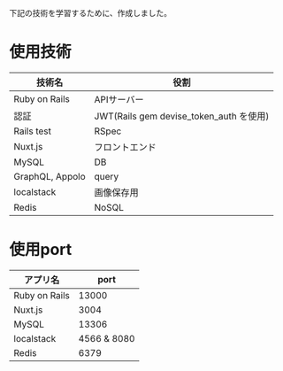 下記の技術を学習するために、作成しました。

# 使用技術
| 技術名 | 役割 |
| ---- | ---- |
| Ruby on Rails | APIサーバー |
| 認証 | JWT(Rails gem devise_token_auth を使用) |
| Rails test | RSpec |
| Nuxt.js | フロントエンド |
| MySQL | DB |
| GraphQL, Appolo | query |
| localstack | 画像保存用 |
| Redis | NoSQL |

# 使用port
| アプリ名 | port |
| ---- | ---- |
| Ruby on Rails | 13000 |
| Nuxt.js | 3004 |
| MySQL | 13306 |
| localstack | 4566 & 8080 |
| Redis | 6379 |
